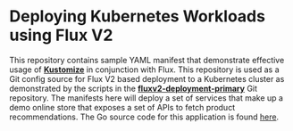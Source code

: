 # Deploying Kubernetes Workloads using Flux V2

This repository contains sample YAML manifest that demonstrate effective usage of <b><a href="https://kustomize.io/">Kustomize</b></a> in conjunction with Flux. This repository is used as a Git config source for Flux V2 based deployment to a Kubernetes cluster as demonstrated by the scripts in the <b><a href="https://github.com/vijayansarathy/fluxv2-deployment-primary">fluxv2-deployment-primary</b></a> Git repository. The manifests here will deploy a set of services that make up a demo online store that exposes a set of APIs to fetch product recommendations. The Go source code for this application is found <a href="https://github.com/vijayansarathy/storefront-frontend-go">here</a>.
